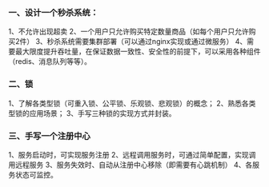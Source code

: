 ### 一、设计一个秒杀系统：

1、不允许出现超卖
2、一个用户只允许购买特定数量商品（如每个用户只允许购买2件）
3、秒杀系统需要集群部署（可以通过nginx实现或通过微服务）
4、需要最大限度提升吞吐量，在保证数据一致性、安全性的前提下，可以采用各种组件（redis、消息队列等等）。

### 二、锁

1、了解各类型锁（可重入锁、公平锁、乐观锁、悲观锁）的概念；
2、熟悉各类型锁的应用场景；
3、手写三种锁的实现方式并封装。

### 三、手写一个注册中心

1、服务启动时，可实现服务注册
2、远程调用服务时，可通过简单配置，实现调用远程服务
3、服务失效时、自动从注册中心移除（即需要有心跳机制）
4、各服务状态可监控。